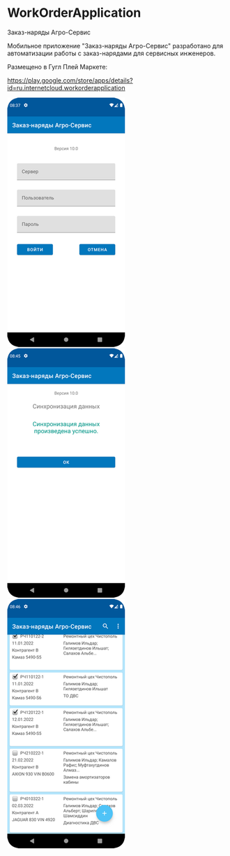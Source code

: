 # WorkOrderApplication

Заказ-наряды Агро-Сервис

Мобильное приложение "Заказ-наряды Агро-Сервис" разработано для автоматизации работы с заказ-нарядами для сервисных инженеров.

Размещено в Гугл Плей Маркете:

https://play.google.com/store/apps/details?id=ru.internetcloud.workorderapplication

<kbd>
  <img src="/screenshots/Login.png"> 
</kbd>
&#160;
<kbd>
  <img src="/screenshots/Synchronisation.png"> 
</kbd>
&#160;
<kbd>
  <img src="/screenshots/WorkOrderList.png"> 
</kbd>
